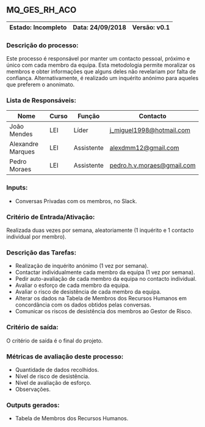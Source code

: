 ## **MQ_GES_RH_ACO**

| Estado: Incompleto | Data: 24/09/2018 | Versão: v0.1 |
| - | - | - |

### **Descrição do processo:**

Este processo é responsável por manter um contacto pessoal, próximo e único com cada membro da equipa. Esta metodologia permite moralizar os membros e obter informações que alguns deles não revelariam por falta de confiança. Alternativamente, é realizado um inquérito anónimo para aqueles que preferem o anonimato.

### **Lista de Responsáveis:**

| Nome | Curso | Função | Contacto |
| - | - | - | - |
| João Mendes       | LEI | Líder      | j_miguel1998@hotmail.com   |
| Alexandre Marques | LEI | Assistente | alexdmm12@gmail.com        |
| Pedro Moraes      | LEI | Assistente | pedro.h.v.moraes@gmail.com |

### **Inputs:**

* Conversas Privadas com os membros, no Slack.

### **Critério de Entrada/Ativação:**

Realizada duas vezes por semana, aleatoriamente (1 inquérito e 1 contacto individual por membro).

### **Descrição das Tarefas:**

* Realização de inquérito anónimo (1 vez por semana).
* Contactar individualmente cada membro da equipa (1 vez por semana).
* Pedir auto-avaliação de cada membro da equipa no contacto individual.
* Avaliar o esforço de cada membro da equipa.
* Avaliar o risco de desistência de cada membro da equipa.
* Alterar os dados na Tabela de Membros dos Recursos Humanos em concordância com os dados obtidos pelas conversas.
* Comunicar os riscos de desistência dos membros ao Gestor de Risco.

### **Critério de saída:**

O critério de saída é o final do projeto.

### **Métricas de avaliação deste processo:**

* Quantidade de dados recolhidos.
* Nível de risco de desistência.
* Nível de avaliação de esforço.
* Observações.

### **Outputs gerados:**

* Tabela de Membros dos Recursos Humanos.